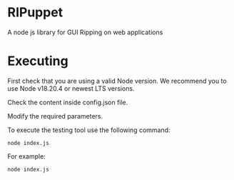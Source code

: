 # RIPuppet
A node js library for GUI Ripping on web applications

# Executing

First check that you are using a valid Node version. We recommend you to use Node v18.20.4 or newest LTS versions.

Check the content inside config.json file.

Modify the required parameters.

To execute the testing tool use the following command:

```
node index.js

```

For example:

```
node index.js

```
